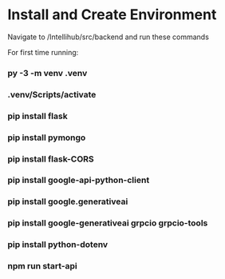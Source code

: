 # Install and Create Environment

Navigate to /Intellihub/src/backend and run these commands

For first time running:
### py -3 -m venv .venv

### .venv/Scripts/activate

### pip install flask

### pip install pymongo

### pip install flask-CORS

### pip install google-api-python-client

### pip install google.generativeai

### pip install google-generativeai grpcio grpcio-tools

### pip install python-dotenv

### npm run start-api
